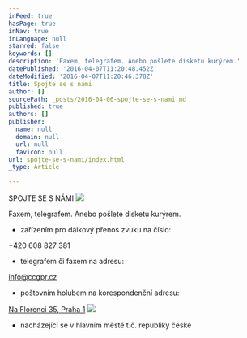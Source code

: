 ```yaml
---
inFeed: true
hasPage: true
inNav: true
inLanguage: null
starred: false
keywords: []
description: 'Faxem, telegrafem. Anebo pošlete disketu kurýrem.'
datePublished: '2016-04-07T11:20:48.452Z'
dateModified: '2016-04-07T11:20:46.378Z'
title: Spojte se s námi
author: []
sourcePath: _posts/2016-04-06-spojte-se-s-nami.md
published: true
authors: []
publisher:
  name: null
  domain: null
  url: null
  favicon: null
url: spojte-se-s-nami/index.html
_type: Article

---
```

SPOJTE SE S NÁMI
![](https://the-grid-user-content.s3-us-west-2.amazonaws.com/c9bb4861-f137-4e01-a82f-5268921f3023.jpg)

Faxem,
telegrafem. Anebo pošlete disketu kurýrem.

* zařízením pro dálkový přenos zvuku na číslo:

+420
608 827 381

* telegrafem
či faxem na adresu:

[info@ccgpr.cz][0]

* poštovním
holubem na korespondenční adresu:

[Na Florenci
35, Praha 1][1]
![](https://the-grid-user-content.s3-us-west-2.amazonaws.com/d68096f0-74a1-4384-992f-83a2877c34e5.jpg)

* nacházející se v hlavním městě t.č. republiky české

[0]: mailto:%20info@ccgpr.cz
[1]: https://www.google.cz/maps/place/Na+Florenci+35,+Nov%C3%A9+M%C4%9Bsto,+110+00+Praha/data=!4m2!3m1!1s0x470b94be3c47618f:0xdc3b1353f0607594?sa=X&ved=0ahUKEwi-sJzys_zLAhUkEJoKHUs0A2wQ8gEIGzAA